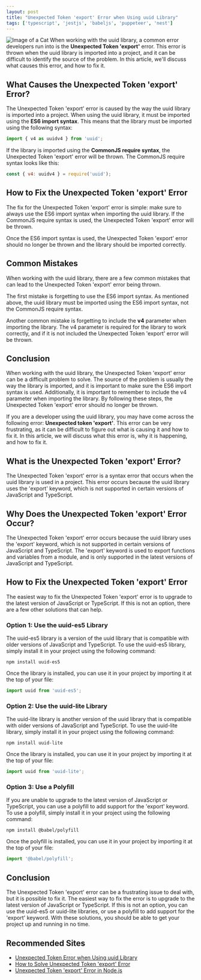 ```yaml
---
layout: post
title: "Unexpected Token 'export' Error when Using uuid Library"
tags: ['typescript', 'jestjs', 'babeljs', 'puppeteer', 'nest']
---
```


![Image of a Cat](http://source.unsplash.com/1600x900/?cat)
When working with the uuid library, a common error developers run into is the **Unexpected Token 'export'** error. This error is thrown when the uuid library is imported into a project, and it can be difficult to identify the source of the problem. In this article, we'll discuss what causes this error, and how to fix it.

## What Causes the Unexpected Token 'export' Error?
The Unexpected Token 'export' error is caused by the way the uuid library is imported into a project. When using the uuid library, it must be imported using the **ES6 import syntax**. This means that the library must be imported using the following syntax:

```javascript
import { v4 as uuidv4 } from 'uuid';
```

If the library is imported using the **CommonJS require syntax**, the Unexpected Token 'export' error will be thrown. The CommonJS require syntax looks like this:

```javascript
const { v4: uuidv4 } = require('uuid');
```

## How to Fix the Unexpected Token 'export' Error
The fix for the Unexpected Token 'export' error is simple: make sure to always use the ES6 import syntax when importing the uuid library. If the CommonJS require syntax is used, the Unexpected Token 'export' error will be thrown.

Once the ES6 import syntax is used, the Unexpected Token 'export' error should no longer be thrown and the library should be imported correctly.

## Common Mistakes
When working with the uuid library, there are a few common mistakes that can lead to the Unexpected Token 'export' error being thrown.

The first mistake is forgetting to use the ES6 import syntax. As mentioned above, the uuid library must be imported using the ES6 import syntax, not the CommonJS require syntax.

Another common mistake is forgetting to include the **v4** parameter when importing the library. The v4 parameter is required for the library to work correctly, and if it is not included the Unexpected Token 'export' error will be thrown.

## Conclusion
When working with the uuid library, the Unexpected Token 'export' error can be a difficult problem to solve. The source of the problem is usually the way the library is imported, and it is important to make sure the ES6 import syntax is used. Additionally, it is important to remember to include the v4 parameter when importing the library. By following these steps, the Unexpected Token 'export' error should no longer be thrown.

If you are a developer using the uuid library, you may have come across the following error: **Unexpected token 'export'**. This error can be very frustrating, as it can be difficult to figure out what is causing it and how to fix it. In this article, we will discuss what this error is, why it is happening, and how to fix it.

## What is the Unexpected Token 'export' Error?

The Unexpected Token 'export' error is a syntax error that occurs when the uuid library is used in a project. This error occurs because the uuid library uses the 'export' keyword, which is not supported in certain versions of JavaScript and TypeScript.

## Why Does the Unexpected Token 'export' Error Occur?

The Unexpected Token 'export' error occurs because the uuid library uses the 'export' keyword, which is not supported in certain versions of JavaScript and TypeScript. The 'export' keyword is used to export functions and variables from a module, and is only supported in the latest versions of JavaScript and TypeScript.

## How to Fix the Unexpected Token 'export' Error

The easiest way to fix the Unexpected Token 'export' error is to upgrade to the latest version of JavaScript or TypeScript. If this is not an option, there are a few other solutions that can help.

### Option 1: Use the uuid-es5 Library

The uuid-es5 library is a version of the uuid library that is compatible with older versions of JavaScript and TypeScript. To use the uuid-es5 library, simply install it in your project using the following command:

```
npm install uuid-es5
```

Once the library is installed, you can use it in your project by importing it at the top of your file:

```javascript
import uuid from 'uuid-es5';
```

### Option 2: Use the uuid-lite Library

The uuid-lite library is another version of the uuid library that is compatible with older versions of JavaScript and TypeScript. To use the uuid-lite library, simply install it in your project using the following command:

```
npm install uuid-lite
```

Once the library is installed, you can use it in your project by importing it at the top of your file:

```javascript
import uuid from 'uuid-lite';
```

### Option 3: Use a Polyfill

If you are unable to upgrade to the latest version of JavaScript or TypeScript, you can use a polyfill to add support for the 'export' keyword. To use a polyfill, simply install it in your project using the following command:

```
npm install @babel/polyfill
```

Once the polyfill is installed, you can use it in your project by importing it at the top of your file:

```javascript
import '@babel/polyfill';
```

## Conclusion

The Unexpected Token 'export' error can be a frustrating issue to deal with, but it is possible to fix it. The easiest way to fix the error is to upgrade to the latest version of JavaScript or TypeScript. If this is not an option, you can use the uuid-es5 or uuid-lite libraries, or use a polyfill to add support for the 'export' keyword. With these solutions, you should be able to get your project up and running in no time.
## Recommended Sites

- [Unexpected Token Error when Using uuid Library](https://stackoverflow.com/questions/53061411/unexpected-token-export-error-when-using-uuid-library)
- [How to Solve Unexpected Token 'export' Error](https://www.npmjs.com/package/uuid#how-to-solve-unexpected-token-export-error)
- [Unexpected Token 'export' Error in Node.js](https://medium.com/@david.dias.oliveira/unexpected-token-export-error-in-node-js-with-es6-modules-b2fe028d7f3b)